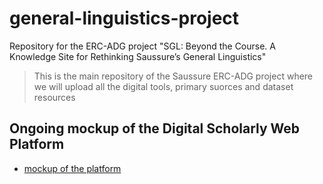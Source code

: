 # general-linguistics-project
Repository for the ERC-ADG project "SGL: Beyond the Course. A Knowledge Site for Rethinking Saussure’s General Linguistics"

> This is the main repository of the Saussure ERC-ADG project where we will upload all the digital tools, primary suorces and dataset resources

## Ongoing mockup of the Digital Scholarly Web Platform
 * [mockup of the platform][mk]
 
 [mk]: http://licodemo.ilc.cnr.it:8080/Saussure_Wapp/
